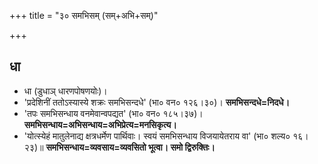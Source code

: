 +++
title = "३० समभिसम् (सम्+अभि+सम्)"

+++

## धा
- धा (डुधाञ् धारणपोषणयोः)।
- 'प्रदेशिनीं ततोऽस्यास्ये शक्रः समभिसन्दधे' (भा० वन० १२६।३०)। **समभिसन्दधे=निदधे।**
- 'तपः समभिसन्धाय वनमेवान्वपद्यत' (भा० वन० १८५।३७)। **समभिसन्धाय=अभिसन्धाय=अभिप्रेत्य=मनसिकृत्य।**
- 'योत्स्येहं मातुलेनाद्य क्षत्रधर्मेण पार्थिवाः। स्वयं समभिसन्धाय विजयायेतराय वा' (भा० शल्य० १६।२३)॥ **समभिसन्धाय=व्यवसाय=व्यवसितो भूत्वा। समो द्विरुक्तिः।**
